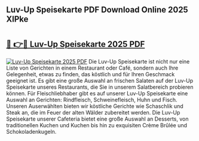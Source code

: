 ## Luv-Up Speisekarte PDF Download Online 2025 XlPke

# <h2><a href="http://gc5h26.nevu.top/?p=Luv-Up+Speisekarte">🔗 👉🔴 Luv-Up Speisekarte 2025 PDF</a></h2>

[![Luv-Up Speisekarte 2025 PDF](https://i.imgur.com/dBaPXMq.png)](http://gc5h26.nevu.top/?p=Luv-Up+Speisekarte)
Die Luv-Up Speisekarte ist nicht nur eine Liste von Gerichten in einem Restaurant oder Café, sondern auch Ihre Gelegenheit, etwas zu finden, das köstlich und für Ihren Geschmack geeignet ist. Es gibt eine große Auswahl an frischen Salaten auf der Luv-Up Speisekarte unseres Restaurants, die Sie in unserem Salatbereich probieren können. Für Fleischliebhaber gibt es auf unserer Luv-Up Speisekarte eine Auswahl an Gerichten: Rindfleisch, Schweinefleisch, Huhn und Fisch. Unseren Auserwählten bieten wir köstliche Gerichte wie Schaschlik und Steak an, die im Feuer der alten Wälder zubereitet werden. Die Luv-Up Speisekarte unserer Cafeteria bietet eine große Auswahl an Desserts, von traditionellen Kuchen und Kuchen bis hin zu exquisiten Crème Brûlée und Schokoladenkugeln.
